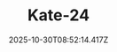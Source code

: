 ---
title: "Kate-24"
description: ""
image: "/uploads/photos/1761814334414-Kate-24.webp"
display: "/uploads/photos/1761814334414-Kate-24-display.webp"
thumbnail: "/uploads/photos/1761814334414-Kate-24-thumb.webp"
width: 4912
height: 7360
featured: false
date: 2025-10-30T08:52:14.417Z
order: 0
---